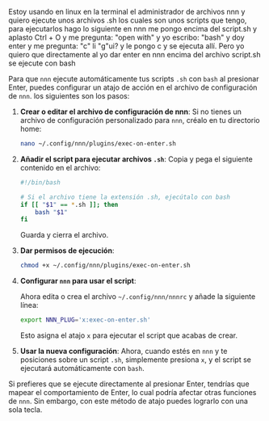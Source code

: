 

Estoy usando en linux en la terminal el administrador de archivos nnn y quiero ejecute unos archivos .sh los cuales son unos scripts que tengo, para ejecutarlos hago lo siguiente en nnn me pongo encima del script.sh y aplasto Ctrl + O y me pregunta: "open with" y yo escribo: "bash" y doy enter y me pregunta: "c" li "g"ui? y le pongo c y se ejecuta allí. Pero yo quiero que directamente al yo dar enter en nnn encima del archivo script.sh se ejecute con bash



Para que `nnn` ejecute automáticamente tus scripts `.sh` con `bash` al presionar Enter, puedes configurar un atajo de acción en el archivo de configuración de `nnn`. los siguientes son los pasos:

1. **Crear o editar el archivo de configuración de nnn**: Si no tienes un archivo de configuración personalizado para `nnn`, créalo en tu directorio home:

   ```bash
   nano ~/.config/nnn/plugins/exec-on-enter.sh
   ```

2. **Añadir el script para ejecutar archivos `.sh`**: Copia y pega el siguiente contenido en el archivo:

   ```bash
   #!/bin/bash

   # Si el archivo tiene la extensión .sh, ejecútalo con bash
   if [[ "$1" == *.sh ]]; then
       bash "$1"
   fi
   ```

   Guarda y cierra el archivo.

3. **Dar permisos de ejecución**:

   ```bash
   chmod +x ~/.config/nnn/plugins/exec-on-enter.sh
   ```

4. **Configurar `nnn` para usar el script**:

   Ahora edita o crea el archivo `~/.config/nnn/nnnrc` y añade la siguiente línea:

   ```bash
   export NNN_PLUG='x:exec-on-enter.sh'
   ```

   Esto asigna el atajo `x` para ejecutar el script que acabas de crear.

5. **Usar la nueva configuración**: Ahora, cuando estés en `nnn` y te posiciones sobre un script `.sh`, simplemente presiona `x`, y el script se ejecutará automáticamente con `bash`.

Si prefieres que se ejecute directamente al presionar Enter, tendrías que mapear el comportamiento de Enter, lo cual podría afectar otras funciones de `nnn`. Sin embargo, con este método de atajo puedes lograrlo con una sola tecla.

